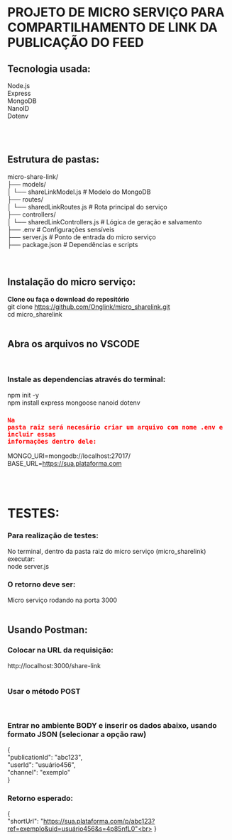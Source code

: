 # PROJETO DE MICRO SERVIÇO PARA COMPARTILHAMENTO DE LINK DA PUBLICAÇÃO DO FEED

## Tecnologia usada: <br>
Node.js<br>
Express<br>
MongoDB<br>
NanoID<br>
Dotenv<br>


<br><br>

## Estrutura de pastas:<br>
micro-share-link/<br>
├── models/<br>
│   └── shareLinkModel.js         # Modelo do MongoDB<br>
├── routes/<br>
│   └── sharedLinkRoutes.js          # Rota principal do serviço<br>
├── controllers/<br>
│   └── sharedLinkControllers.js # Lógica de geração e salvamento<br>
├── .env                      # Configurações sensíveis<br>
├── server.js                 # Ponto de entrada do micro serviço<br>
├── package.json              # Dependências e scripts<br>
<br><br>

## Instalação do micro serviço:<br>
<b>Clone ou faça o download do repositório</b><br>
git clone https://github.com/Onglink/micro_sharelink.git<br>
cd micro_sharelink
<br><br>

## Abra os arquivos no VSCODE
<br>

### Instale as dependencias através do terminal:<br>
npm init -y<br>
npm install express mongoose nanoid dotenv<br>

### <code style="color:red">Na pasta raiz será necesário criar um arquivo com nome .env e incluir essas informações dentro dele:</code><br>
MONGO_URI=mongodb://localhost:27017/<br>
BASE_URL=https://sua.plataforma.com<br>

<br><br>

# TESTES:<br>
### Para realização de testes:<br>
No terminal, dentro da pasta raiz do micro serviço (micro_sharelink) executar:<br>
node server.js<br>
### O retorno deve ser:<br>
Micro serviço rodando na porta 3000<br>
<br>

## Usando Postman:<br>

### Colocar na URL da requisição:<br>
http://localhost:3000/share-link<br>
<br>
### Usar o método POST<br>
<br>

### Entrar no ambiente BODY e inserir os dados abaixo, usando formato JSON (selecionar a opção raw)<br>

{<br>
  "publicationId": "abc123",<br>
  "userId": "usuário456",<br>
  "channel": "exemplo"<br>
}<br>

### Retorno esperado:<br>
{<br>
    "shortUrl": "https://sua.plataforma.com/p/abc123?ref=exemplo&uid=usuário456&s=4p85nfL0"<br>
}<br>


